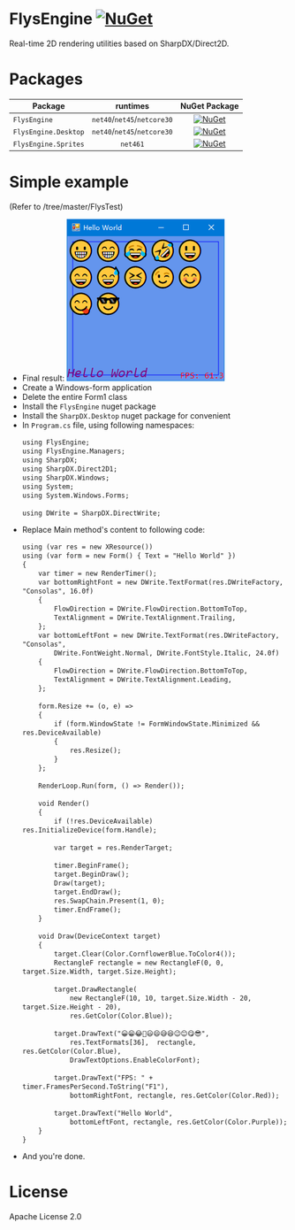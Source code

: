 # FlysEngine [![NuGet](https://img.shields.io/badge/nuget-1.0.6-blue.svg)](https://www.nuget.org/packages/FlysEngine/)
Real-time 2D rendering utilities based on SharpDX/Direct2D.

# Packages
| Package              | runtimes                    | NuGet Package |
| ------------------   |:---------------------:      |:-------------:| 
| `FlysEngine`         | `net40`/`net45`/`netcore30` | [![NuGet](https://img.shields.io/badge/nuget-1.0.6-blue.svg)](https://www.nuget.org/packages/FlysEngine/) |
| `FlysEngine.Desktop` | `net40`/`net45`/`netcore30` | [![NuGet](https://img.shields.io/badge/nuget-1.0.5-blue.svg)](https://www.nuget.org/packages/FlysEngine.Desktop/) |
| `FlysEngine.Sprites` | `net461`                | [![NuGet](https://img.shields.io/badge/nuget-0.2.3-blue.svg)](https://www.nuget.org/packages/FlysEngine.Sprites/) |

# Simple example
(Refer to /tree/master/FlysTest)
* Final result:
  ![Final Result](FlysTest/FlysTest.png)
* Create a Windows-form application
* Delete the entire Form1 class
* Install the `FlysEngine` nuget package
* Install the `SharpDX.Desktop` nuget package for convenient
* In `Program.cs` file, using following namespaces:
  ```
  using FlysEngine;
  using FlysEngine.Managers;
  using SharpDX;
  using SharpDX.Direct2D1;
  using SharpDX.Windows;
  using System;
  using System.Windows.Forms;
  
  using DWrite = SharpDX.DirectWrite;
  ```
* Replace Main method's content to following code:
  ```
  using (var res = new XResource())
  using (var form = new Form() { Text = "Hello World" })
  {
      var timer = new RenderTimer();
      var bottomRightFont = new DWrite.TextFormat(res.DWriteFactory, "Consolas", 16.0f)
      {
          FlowDirection = DWrite.FlowDirection.BottomToTop, 
          TextAlignment = DWrite.TextAlignment.Trailing, 
      };
      var bottomLeftFont = new DWrite.TextFormat(res.DWriteFactory, "Consolas", 
          DWrite.FontWeight.Normal, DWrite.FontStyle.Italic, 24.0f)
      {
          FlowDirection = DWrite.FlowDirection.BottomToTop, 
          TextAlignment = DWrite.TextAlignment.Leading, 	
      };
  
      form.Resize += (o, e) =>
      {
          if (form.WindowState != FormWindowState.Minimized && res.DeviceAvailable)
          {
              res.Resize();
          }
      };
  
      RenderLoop.Run(form, () => Render());
  
      void Render()
      {
          if (!res.DeviceAvailable) res.InitializeDevice(form.Handle);
  
          var target = res.RenderTarget;
  
          timer.BeginFrame();
          target.BeginDraw();
          Draw(target);
          target.EndDraw();
          res.SwapChain.Present(1, 0);
          timer.EndFrame();
      }
  
      void Draw(DeviceContext target)
      {
          target.Clear(Color.CornflowerBlue.ToColor4());
          RectangleF rectangle = new RectangleF(0, 0, target.Size.Width, target.Size.Height);

		  target.DrawRectangle(
              new RectangleF(10, 10, target.Size.Width - 20, target.Size.Height - 20), 
              res.GetColor(Color.Blue));
  
          target.DrawText("😀😁😂🤣😃😄😅😆😉😊😋😎", 
              res.TextFormats[36],  rectangle, res.GetColor(Color.Blue), 
              DrawTextOptions.EnableColorFont);
  
          target.DrawText("FPS: " + timer.FramesPerSecond.ToString("F1"), 
              bottomRightFont, rectangle, res.GetColor(Color.Red));
  
          target.DrawText("Hello World",
              bottomLeftFont, rectangle, res.GetColor(Color.Purple));
      }
  }
  ```
* And you're done.

# License
Apache License 2.0
